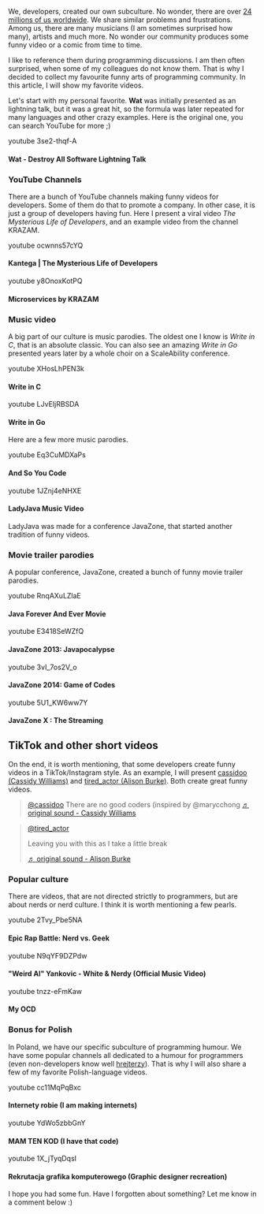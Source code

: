 We, developers, created our own subculture. No wonder, there are over [24 millions of us worldwide](https://www.future-processing.com/blog/how-many-developers-are-there-in-the-world-in-2019/). We share similar problems and frustrations. Among us, there are many musicians (I am sometimes surprised how many), artists and much more. No wonder our community produces some funny video or a comic from time to time.

I like to reference them during programming discussions. I am then often surprised, when some of my colleagues do not know them. That is why I decided to collect my favourite funny arts of programming community. In this article, I will show my favorite videos.

Let's start with my personal favorite. **Wat** was initially presented as an lightning talk, but it was a great hit, so the formula was later repeated for many languages and other crazy examples. Here is the original one, you can search YouTube for more ;)

youtube 3se2-thqf-A

#### Wat - Destroy All Software Lightning Talk

### YouTube Channels

There are a bunch of YouTube channels making funny videos for developers. Some of them do that to promote a company. In other case, it is just a group of developers having fun. Here I present a viral video *The Mysterious Life of Developers*, and an example video from the channel KRAZAM.

youtube ocwnns57cYQ

#### Kantega | The Mysterious Life of Developers

youtube y8OnoxKotPQ

#### Microservices by KRAZAM

### Music video

A big part of our culture is music parodies. The oldest one I know is *Write in C*, that is an absolute classic. You can also see an amazing *Write in Go* presented years later by a whole choir on a ScaleAbility conference.

youtube XHosLhPEN3k

#### Write in C

youtube LJvEIjRBSDA

#### Write in Go

Here are a few more music parodies.

youtube Eq3CuMDXaPs

#### And So You Code

youtube 1JZnj4eNHXE

#### LadyJava Music Video

LadyJava was made for a conference JavaZone, that started another tradition of funny videos.

### Movie trailer parodies

A popular conference, JavaZone, created a bunch of funny movie trailer parodies.

youtube RnqAXuLZlaE

#### Java Forever And Ever Movie

youtube E3418SeWZfQ

#### JavaZone 2013: Javapocalypse

youtube 3vI_7os2V_o

#### JavaZone 2014: Game of Codes

youtube 5U1_KW6ww7Y

#### JavaZone X : The Streaming

## TikTok and other short videos

On the end, it is worth mentioning, that some developers create funny videos in a TikTok/Instagram style. As an example, I will present [cassidoo (Cassidy Williams)](https://twitter.com/cassidoo) and [tired_actor (Alison Burke)](https://twitter.com/TiredActor). Both create great funny videos.

<blockquote class="tiktok-embed" cite="https://www.tiktok.com/@cassidoo/video/6948141034488614150" data-video-id="6948141034488614150" style="max-width: 605px;min-width: 325px;" > <section> <a target="_blank" title="@cassidoo" href="https://www.tiktok.com/@cassidoo">@cassidoo</a> There are no good coders (inspired by @marycchong <a target="_blank" title="♬ original sound - Cassidy Williams" href="https://www.tiktok.com/music/original-sound-6948140956289862405">♬ original sound - Cassidy Williams</a> </section> </blockquote> <script async src="https://www.tiktok.com/embed.js"></script>

<blockquote class="tiktok-embed" cite="https://www.tiktok.com/@tired_actor/video/7003006051024981254" data-video-id="7003006051024981254" style="max-width: 605px;min-width: 325px;" > <section> <a target="_blank" title="@tired_actor" href="https://www.tiktok.com/@tired_actor">@tired_actor</a> <p>Leaving you with this as I take a little break</p> <a target="_blank" title="♬ original sound - Alison Burke" href="https://www.tiktok.com/music/original-sound-7003005886268558086">♬ original sound - Alison Burke</a> </section> </blockquote> <script async src="https://www.tiktok.com/embed.js"></script>

### Popular culture

There are videos, that are not directed strictly to programmers, but are about nerds or nerd culture. I think it is worth mentioning a few pearls.

youtube 2Tvy_Pbe5NA

#### Epic Rap Battle: Nerd vs. Geek

youtube N9qYF9DZPdw

#### "Weird Al" Yankovic - White & Nerdy (Official Music Video)

youtube tnzz-eFmKaw

#### My OCD

### Bonus for Polish

In Poland, we have our specific subculture of programming humour. We have some popular channels all dedicated to a humour for programmers (even non-developers know well [hrejterzy](https://www.youtube.com/c/HRejterzy)). That is why I will also share a few of my favorite Polish-language videos.

youtube cc11MqPqBxc

#### Internety robie (I am making internets)

youtube YdWo5zbbGnY

#### MAM TEN KOD (I have that code)

youtube 1X_jTyqDqsI

#### Rekrutacja grafika komputerowego (Graphic designer recreation)

I hope you had some fun. Have I forgotten about something? Let me know in a comment below :)